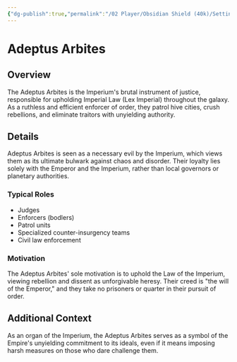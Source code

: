 ```yaml
---
{"dg-publish":true,"permalink":"/02 Player/Obsidian Shield (40k)/Setting Lore/Adeptus Arbites/","title":"Adeptus Arbites","tags":["faction","imperium-of-man","organelle","law-enforcement"]}
---
```



# Adeptus Arbites

## Overview

The Adeptus Arbites is the Imperium's brutal instrument of justice, responsible for upholding Imperial Law (Lex Imperial) throughout the galaxy. As a ruthless and efficient enforcer of order, they patrol hive cities, crush rebellions, and eliminate traitors with unyielding authority.

## Details

Adeptus Arbites is seen as a necessary evil by the Imperium, which views them as its ultimate bulwark against chaos and disorder. Their loyalty lies solely with the Emperor and the Imperium, rather than local governors or planetary authorities.

### Typical Roles

* Judges
* Enforcers (bodlers)
* Patrol units
* Specialized counter-insurgency teams
* Civil law enforcement

### Motivation

The Adeptus Arbites' sole motivation is to uphold the Law of the Imperium, viewing rebellion and dissent as unforgivable heresy. Their creed is "the will of the Emperor," and they take no prisoners or quarter in their pursuit of order.

## Additional Context

As an organ of the Imperium, the Adeptus Arbites serves as a symbol of the Empire's unyielding commitment to its ideals, even if it means imposing harsh measures on those who dare challenge them.
